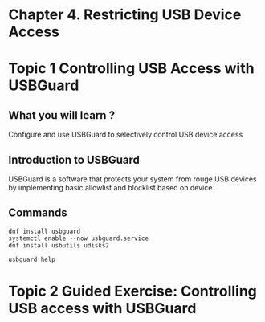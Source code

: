 # Chapter 4. Restricting USB Device Access
# Topic 1 Controlling USB Access with USBGuard
## What you will learn ?
Configure and use USBGuard to selectively control USB device access

## Introduction to USBGuard
USBGuard is a software that protects your system from rouge USB devices by implementing basic allowlist and blocklist based on device.

## Commands

```
dnf install usbguard
systemctl enable --now usbguard.service
dnf install usbutils udisks2

usbguard help
```

# Topic 2 Guided Exercise: Controlling USB access with USBGuard
